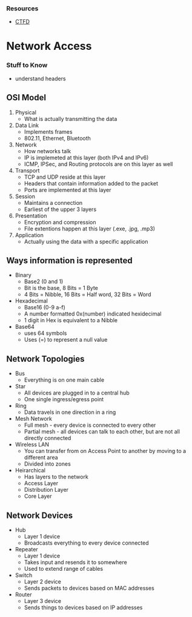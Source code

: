 ### Resources
- [CTFD](http://10.50.23.214:8000)

# Network Access
### Stuff to Know
- understand headers

## OSI Model
1. Physical
    - What is actually transmitting the data
2. Data Link
    - Implements frames
    - 802.11, Ethernet, Bluetooth
3. Network
    - How networks talk
    - IP is implemeted at this layer (both IPv4 and IPv6)
    - ICMP, IPSec, and Routing protocols are on this layer as well
4. Transport
    - TCP and UDP reside at this layer
    - Headers that contain information added to the packet
    - Ports are implemented at this layer
5. Session
    - Maintains a connection
    - Earliest of the upper 3 layers
6. Presentation
    - Encryption and compression
    - File extentions happen at this layer (.exe, .jpg, .mp3)
7. Application
    - Actually using the data with a specific application

## Ways information is represented
- Binary
    - Base2 (0 and 1)
    - Bit is the base, 8 Bits = 1 Byte
    - 4 Bits = Nibble, 16 Bits = Half word, 32 Bits = Word
- Hexadecimal
    - Base16 (0-9 a-f)
    - A number formatted 0x(number) indicated hexidecimal
    - 1 digit in Hex is equivalent to a Nibble
- Base64
    - uses 64 symbols
    - Uses (=) to represent a null value

## Network Topologies
- Bus
    - Everything is on one main cable
- Star
    - All devices are plugged in to a central hub
    - One single ingress/egress point
- Ring
    - Data travels in one direction in a ring
- Mesh Network
    - Full mesh - every device is connected to every other
    - Partial mesh - all devices can talk to each other, but are not all directly connected
- Wireless LAN
    - You can transfer from on Access Point to another by moving to a different area
    - Divided into zones
- Heirarchical
    - Has layers to the network
    - Access Layer
    - Distribution Layer
    - Core Layer

## Network Devices
- Hub
    - Layer 1 device
    - Broadcasts everything to every device connected
- Repeater
    - Layer 1 device
    - Takes input and resends it to somewhere
    - Used to extend range of cables
- Switch
    - Layer 2 device
    - Sends packets to devices based on MAC addresses
- Router
    - Layer 3 device
    - Sends things to devices based on IP addresses
  
